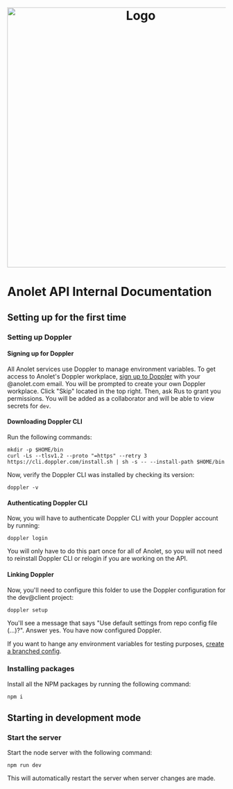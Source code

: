 <h1 align="center">
	<a>
		<img align="center"
			width="600"
			alt="Logo"
			src="https://cdn.canobal.com/logos/longform/color/LongFormSideBlack80.png">
	</a>
</h1>

# Anolet API Internal Documentation

## Setting up for the first time
### Setting up Doppler
#### Signing up for Doppler
All Anolet services use Doppler to manage environment variables. To get access to Anolet's Doppler workplace, [sign up to Doppler](https://dashboard.doppler.com/register) with your @anolet.com email. You will be prompted to create your own Doppler workplace. Click "Skip" located in the top right. Then, ask Rus to grant you permissions. You will be added as a collaborator and will be able to view secrets for `dev`.
#### Downloading Doppler CLI
Run the following commands:
```shell
mkdir -p $HOME/bin
curl -Ls --tlsv1.2 --proto "=https" --retry 3 https://cli.doppler.com/install.sh | sh -s -- --install-path $HOME/bin
```
Now, verify the Doppler CLI was installed by checking its version:
```shell
doppler -v
```
#### Authenticating Doppler CLI
Now, you will have to authenticate Doppler CLI with your Doppler account by running:
```shell
doppler login
```
You will only have to do this part once for all of Anolet, so you will not need to reinstall Doppler CLI or relogin if you are working on the API.
#### Linking Doppler
Now, you'll need to configure this folder to use the Doppler configuration for the dev@client project:
```shell
doppler setup
```
You'll see a message that says "Use default settings from repo config file (...)?". Answer yes.
You have now configured Doppler.

If you want to hange any environment variables for testing purposes, [create a branched config](https://docs.doppler.com/docs/branch-configs).

### Installing packages
Install all the NPM packages by running the following command:
```shell
npm i
```

## Starting in development mode

### Start the server
Start the node server with the following command:
```shell
npm run dev
```
This will automatically restart the server when server changes are made.
